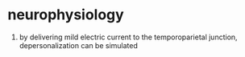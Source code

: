 # neurophysiology
1. by delivering mild electric current to the temporoparietal junction, depersonalization can be simulated